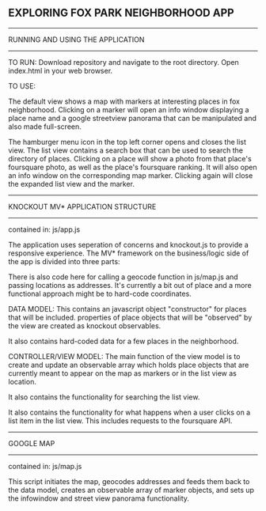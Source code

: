 ## EXPLORING FOX PARK NEIGHBORHOOD APP

***************************************
RUNNING AND USING THE APPLICATION
****************************************

TO RUN:
Download repository and navigate to the root directory. Open index.html in
your web browser.

TO USE:

The default view shows a map with markers at interesting places in fox
neighborhood. Clicking on a marker will open an info window displaying a place
name and a google streetview panorama that can be manipulated and also made full-screen.

The hamburger menu icon in the top left corner opens and closes the list view.
The list view contains a search box that can be used to search the directory of places.
Clicking on a place will show a photo from that place's foursquare photo, as well as
the place's foursquare ranking. It will also open an info window on the corresponding map
marker. Clicking again will close the expanded list view and the marker.

**********************************
KNOCKOUT MV* APPLICATION STRUCTURE
**********************************
contained in: js/app.js

The application uses seperation of concerns and knockout.js to provide a responsive
experience. The MV* framework on the business/logic side of the app is divided into
three parts:

There is also code here for calling a geocode function in js/map.js and passing
locations as addresses. It's currently a bit out of place and a more functional approach might
be to hard-code coordinates.

DATA MODEL:
This contains an javascript object "constructor" for places that will be included.
properties of place objects that will be "observed" by the view are created as
knockout observables.

It also contains hard-coded data for a few places in the neighborhood.

CONTROLLER/VIEW MODEL:
The main function of the view model is to create and update an observable array
which holds place objects that are currently meant to appear on the map as markers
or in the list view as location.

It also contains the functionality for searching the list view.

It also contains the functionality for what happens when a user clicks on a list
item in the list view. This includes requests to the foursquare API.

**************************************
GOOGLE MAP
**************************************
contained in: js/map.js

This script initiates the map, geocodes addresses and feeds them back to the
data model, creates an observable array of marker objects, and sets up the
infowindow and street view panorama functionality.
